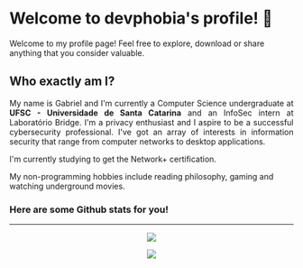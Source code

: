 # Welcome to devphobia's profile! 👹
Welcome to my profile page! Feel free to explore, download or share anything that you consider valuable.
## Who exactly am I?
<p align="justify">
    My name is Gabriel and I'm currently a Computer Science undergraduate at <b>UFSC - Universidade de Santa Catarina</b>
    and an InfoSec intern at Laboratório Bridge. I'm a privacy enthusiast and I aspire to be a successful cybersecurity 
    professional. I've got an array of interests in information security that range from computer networks to desktop applications.
</p>

I'm currently studying to get the Network+ certification.

My non-programming hobbies include reading philosophy, gaming and watching underground movies.

### Here are some Github stats for you!
---

<p align="center">
    <img src="https://github-readme-stats.vercel.app/api?username=devphobia&count_private=true&theme=dracula" align="center">
</p>

<p align="center">
    <img src="https://github-readme-stats.vercel.app/api/top-langs/?username=devphobia&layout=compact&theme=dracula" align="center">
</p>
